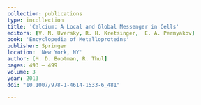 ```yaml
---
collection: publications
type: incollection
title: 'Calcium: A Local and Global Messenger in Cells'
editors: [V. N. Uversky, R. H. Kretsinger,  E. A. Permyakov]
book: 'Encyclopedia of Metalloproteins'
publisher: Springer
location: 'New York, NY'
author: [M. D. Bootman, R. Thul]
pages: 493 – 499
volume: 3
year: 2013
doi: "10.1007/978-1-4614-1533-6_481"

---
```

